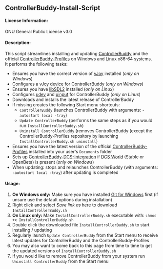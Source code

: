 ## ControllerBuddy-Install-Script

#### License Information:
GNU General Public License v3.0

#### Description:
This script streamlines installing and updating [ControllerBuddy](https://controllerbuddy.org) and the official [ControllerBuddy-Profiles](https://github.com/bwRavencl/ControllerBuddy-Profiles) on Windows and Linux x86-64 systems.  
It performs the following tasks:
- Ensures you have the correct version of [vJoy](https://github.com/jshafer817/vJoy) installed (*only on Windows*)
- Configures a vJoy device for ControllerBuddy (*only on Windows*)
- Ensures you have [libSDL2](https://www.libsdl.org/) installed (*only on Linux*)
- Configures [udev](https://www.freedesktop.org/software/systemd/man/udev.html) and [uinput](https://www.kernel.org/doc/html/latest/input/uinput.html) for ControllerBuddy (*only on Linux*)
- Downloads and installs the latest release of ControllerBuddy
- If missing creates the following Start menu shortcuts:
  - `ControllerBuddy` (launches ControllerBuddy with arguments: `-autostart local -tray`)
  - `Update ControllerBuddy` (performs the same steps as if you would run `InstallControllerBuddy.sh`)
  - `Uninstall ControllerBuddy` (removes ControllerBuddy (except the ControllerBuddy-Profiles repository by launching `InstallControllerBuddy.sh uninstall`)
- Ensures you have the latest version of the official [ControllerBuddy-Profiles](https://github.com/bwRavencl/ControllerBuddy-Profiles) installed into your user's `Documents` folder
- Sets up [ControllerBuddy-DCS-Integration](https://github.com/bwRavencl/ControllerBuddy-DCS-Integration) if [DCS World](https://www.digitalcombatsimulator.com) (Stable or OpenBeta) is present (*only on Windows*)
- When updating: stops and relaunches ControllerBuddy (with arguments: `-autostart local -tray`) after updating is completed

#### Usage:
1. **On Windows only:** Make sure you have installed [Git for Windows](https://git-scm.com/download/win) first (if unsure use the default options during installation)
2. Right click and select *Save link as* [here](https://raw.githubusercontent.com/bwRavencl/ControllerBuddy-Install-Script/master/InstallControllerBuddy.sh) to download `InstallControllerBuddy.sh`
3. **On Linux only:** Make `InstallControllerBuddy.sh` executable with: `chmod +x InstallControllerBuddy.sh`
4. Double click the downloaded file `InstallControllerBuddy.sh` to start installing / updating
5. Regularly launch `Update ControllerBuddy` from the Start menu to receive latest updates for ControllerBuddy and the ControllerBuddy-Profiles
6. You may also want to come back to this page from time to time to get the updated versions of `InstallControllerBuddy.sh`
7. If you would like to remove ControllerBuddy from your system run `Uninstall ControllerBuddy` from the Start menu
